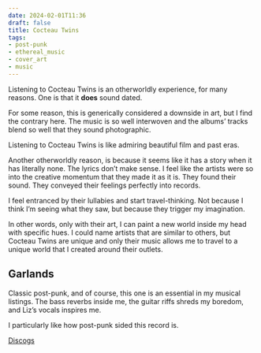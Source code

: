 ```yaml
---
date: 2024-02-01T11:36
draft: false
title: Cocteau Twins
tags:
- post-punk
- ethereal_music
- cover_art
- music
---
```

Listening to Cocteau Twins is an otherworldly experience, for many reasons. One is that it **does** sound dated.

For some reason, this is generically considered a downside in art, but I find the contrary here. The music is so well interwoven and the albums’ tracks blend so well that they sound photographic.

Listening to Cocteau Twins is like admiring beautiful film and past eras.

Another otherworldly reason, is because it seems like it has a story when it has literally none. The lyrics don’t make sense. I feel like the artists were so into the creative momentum that they made it as it is. They found their sound. They conveyed their feelings perfectly into records.

I feel entranced by their lullabies and start travel-thinking. Not because I think I’m seeing what they saw, but because they trigger my imagination.

In other words, only with their art, I can paint a new world inside my head with specific hues. I could name artists that are similar to others, but Cocteau Twins are unique and only their music allows me to travel to a unique world that I created around their outlets.

## Garlands

Classic post-punk, and of course, this one is an essential in my musical listings. The bass reverbs inside me, the guitar riffs shreds my boredom, and Liz’s vocals inspires me.

I particularly like how post-punk sided this record is.

[Discogs](https://www.discogs.com/master/452-Cocteau-Twins-Garlands)